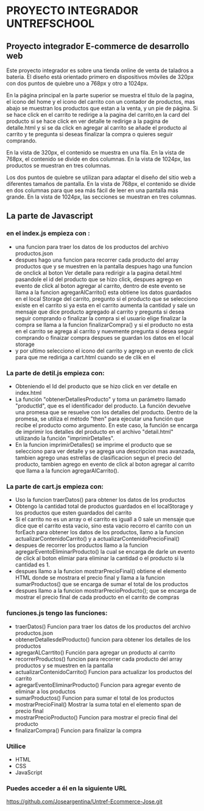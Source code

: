 # PROYECTO INTEGRADOR UNTREFSCHOOL

## Proyecto integrador E-commerce de desarrollo web

Este proyecto integrador es sobre una tienda online de venta de taladros a bateria. El diseño está orientado primero en dispositivos móviles de 320px con dos puntos de quiebre uno a 768px y otro a 1024px.

En la página principal en la parte superior se muestra el titulo de la pagina, el icono del home y el icono del carrito con un contador de productos, mas abajo se muestran los productos que estan a la venta,  y un pie de página. Si se hace click en el carrito te redirige a la pagina del carrito,en la card del producto si se hace click en ver detalle te redirige a la pagina de detalle.html y si se da click en agregar al carrito se añade el producto al carrito y te pregunta si deseas finalizar la compra o quieres seguir comprando.

En la vista de 320px, el contenido se muestra en una fila. En la vista de 768px, el contenido se divide en dos columnas. En la vista de 1024px, las productos se muestran en tres columnas.

Los dos puntos de quiebre se utilizan para adaptar el diseño del sitio web a diferentes tamaños de pantalla. En la vista de 768px, el contenido se divide en dos columnas para que sea más fácil de leer en una pantalla más grande. En la vista de 1024px, las secciones se muestran en tres columnas.

## La parte de Javascript 

### en el index.js empieza con :
  * una funcion para traer los datos de los productos del archivo productos.json
  * despues hago una funcion para recorrer cada producto del array productos que y se muestren en la pantalla despues hago una funcion de onclick al boton Ver detalle para redirigir a la pagina detail.html pasandole el id del producto que se hizo click, despues agrego en evento de click al boton agregar al carrito, dentro de este evento se llama a la funcion agregarAlCarrito() esta obtiene los datos guardados en el local Storage del carrito, pregunto si el producto que se selecciono existe en el carrito si ya esta en el carrito aumenta la cantidad y sale un mensaje que dice producto agregado al carrito y pregunta si desea seguir comprando o finalizar la compra si el usuario elige finalizar la compra se llama a la funcion finalizarCompra() y si el producto no esta en el carrito se agrega  al carrito y nuevmente pregunta si desea seguir comprando o finaizar compra despues se guardan los datos en el local storage
  * y por ultimo selecciono el icono del carrito y agrego un evento de click para que me rediriga a cart.html cuando se de clik en el

### La parte de detil.js empieza con:
 * Obteniendo el Id del producto que se hizo click en ver detalle en index.html
 * La función "obtenerDetallesProducto" y toma un parámetro llamado "productId", que es el identificador del producto. La función devuelve una promesa que se resuelve con los detalles del producto.
 Dentro de la promesa, se utiliza el método "then" para ejecutar una función que recibe el producto como argumento. En este caso, la función se encarga de imprimir los detalles del producto en el archivo "detail.html" utilizando la función "imprimirDetalles". 
 * En la funcion imprimirDetalles() se imprime el producto que se selecciono para ver detalle y se agrega una descripcion mas avanzada, tambien agrego unas estrellas de clasificacion segun el precio del producto, tambien agrego en evento de click al boton agregar al carrito que llama a la funcion agregarAlCarrito().

 ### La parte de cart.js empieza con:
 * Uso la funcion traerDatos() para obtener los datos de los productos
 * Obtengo la cantidad total de productos guardados en el localStorage y los productos que esten guardados del carrito
 * Si el carrito no es un array o  el carrito es iguall a 0 sale un mensaje que dice que el carrito esta vacio, sino esta vacio recorro el carrito con un forEach para obtener los datos de los productos, llamo a la funcion actualizarContenidoCarrito() y a actualizarContenidoPrecioFinal() 
 * despues de recorrer los productos llamo a la funcion agregarEventoEliminarProducto() la cual se encarga de darle un evento de click al boton elimiar para eliminar la cantidad o el producto si la cantidad es 1.
 * despues llamo a la funcion mostrarPrecioFinal() obtiene el elemento HTML donde se mostrara el precio final y llama a la funcion sumarProductos() que se encarga de sumar el total de los productos 
 * despues llamo a la funcion mostrarPrecioProducto(); que se encarga de mostrar el precio final de cada producto en el carrito de compras

 ### funciones.js tengo las funciones:
* traerDatos() Funcion para traer los datos de los productos del archivo productos.json 
* obtenerDetallesdelProducto() funcion para obtener los detalles de los productos
* agregarALCarrtito() Función para agregar un producto al carrito
* recorrerProductos() funcion para recorrer cada producto del array productos y se muestren en la pantalla
* actualizarContenidoCarrito() Funcion para actualizar los productos del carrito
* agregarEventoEliminarProducto() Funcion para agregar evento de eliminar a los productos
* sumarProductos() Funcion para sumar el total de los productos
* mostrarPrecioFinal() Mostrar la suma total en el elemento span de precio final
* mostrarPrecioProducto() Funcion para mostrar el precio final del producto
* finalizarCompra() Funcion para finalizar la compra

### Utilice

* HTML
* CSS
* JavaScript

### Puedes acceder a él en la siguiente URL

https://github.com/Joseargentina/Untref-Ecommerce-Jose.git